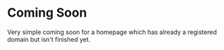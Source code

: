 # Coming Soon
Very simple coming soon for a homepage which has already a registered domain but isn't finished yet.
